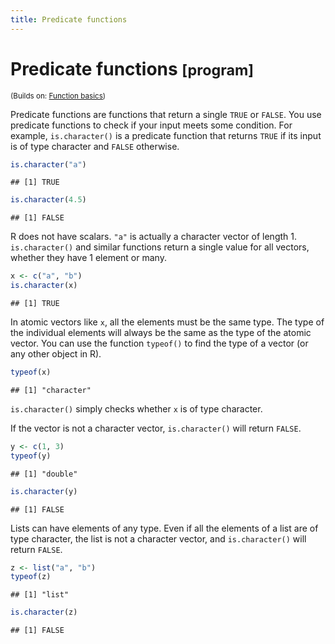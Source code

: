 ```yaml
---
title: Predicate functions
---
```


<!-- Generated automatically from function-predicate.yml. Do not edit by hand -->

# Predicate functions <small class='program'>[program]</small>
<small>(Builds on: [Function basics](function-basics.md))</small>


Predicate functions are functions that return a single `TRUE` or `FALSE`. You use predicate functions to check if your input meets some condition. For example, `is.character()` is a predicate function that returns `TRUE` if its input is of type character and `FALSE` otherwise.

``` r
is.character("a")
```

    ## [1] TRUE

``` r
is.character(4.5)
```

    ## [1] FALSE

R does not have scalars. `"a"` is actually a character vector of length 1. `is.character()` and similar functions return a single value for all vectors, whether they have 1 element or many.

``` r
x <- c("a", "b")
is.character(x)
```

    ## [1] TRUE

In atomic vectors like `x`, all the elements must be the same type. The type of the individual elements will always be the same as the type of the atomic vector. You can use the function `typeof()` to find the type of a vector (or any other object in R).

``` r
typeof(x)
```

    ## [1] "character"

`is.character()` simply checks whether `x` is of type character.

If the vector is not a character vector, `is.character()` will return `FALSE`.

``` r
y <- c(1, 3)
typeof(y)
```

    ## [1] "double"

``` r
is.character(y)
```

    ## [1] FALSE

Lists can have elements of any type. Even if all the elements of a list are of type character, the list is not a character vector, and `is.character()` will return `FALSE`.

``` r
z <- list("a", "b")
typeof(z)
```

    ## [1] "list"

``` r
is.character(z)
```

    ## [1] FALSE
